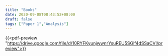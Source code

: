 ```yaml
---
title: "Books"
date: 2020-09-08T08:43:52+08:00
draft: false
tags: ["Paper 1","Analysis"]
---
```


{{<pdf-preview "https://drive.google.com/file/d/10RYFKyunjwwnrYsuREU5SGlf4dSSaCVl/preview">}}